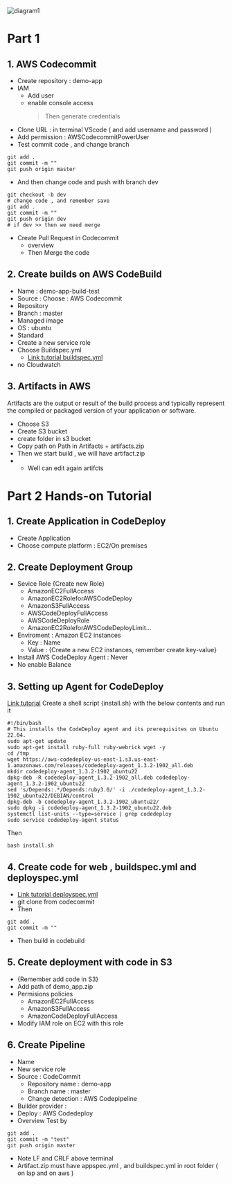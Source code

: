 ![diagram1](https://github.com/HoangGuruu/DevOps-Hands-On-1-AWS-CodePipeline-Commit-Build-Deploy-CI-CD-WebApp/assets/111829092/742f98c0-d564-481f-9a95-72d961292fa6)
# Part 1
## 1. AWS Codecommit 
- Create repository : demo-app 
- IAM
  + Add user
  + enable console access
    > Then generate credentials
- Clone URL : in terminal VScode ( and add username and password )
- Add permission : AWSCodecommitPowerUser
- Test commit code , and change branch
```
git add .
git commit -m ""
git push origin master
```
- And then change code and push with branch dev
```
git checkout -b dev
# change code , and remember save
git add .
git commit -m ""
git push origin dev
# if dev >> then we need merge
```
- Create Pull Request in Codecommit
  + overview
  + Then Merge the code

## 2. Create builds on AWS CodeBuild
- Name : demo-app-build-test
- Source : Choose : AWS Codecommit
- Repository
- Branch : master
- Managed image
- OS : ubuntu
- Standard
- Create a new service role
- Choose Buildspec.yml
  + [Link tutorial buildspec.yml](https://docs.aws.amazon.com/codebuild/latest/userguide/getting-started-cli-create-build-spec.html)
- no Cloudwatch

## 3. Artifacts in AWS 
Artifacts are the output or result of the build process and typically represent the compiled or packaged version of your application or software.
- Choose S3
- Create S3 bucket
- create folder in s3 bucket
- Copy path on Path in Artifacts + artifacts.zip
- Then we start build , we will have artifact.zip
- + Well can edit again artifcts
    
# Part 2 Hands-on Tutorial
## 1. Create Application in CodeDeploy
- Create Application
- Choose compute platform : EC2/On premises

## 2. Create Deployment Group
- Sevice Role {Create new Role}
  + AmazonEC2FullAccess
  + AmazonEC2RoleforAWSCodeDeploy
  + AmazonS3FullAccess
  + AWSCodeDeployFullAccess
  + AWSCodeDeployRole
  + AmazonEC2RoleforAWSCodeDeployLimit...
- Enviroment : Amazon EC2 instances
  + Key   : Name
  + Value : {Create a new EC2 instances, remember create key-value} 
- Install AWS CodeDeploy Agent : Never
- No enable Balance
## 3. Setting up Agent for CodeDeploy
[Link tutorial](https://docs.aws.amazon.com/codedeploy/latest/userguide/codedeploy-agent-operations-install-ubuntu.html)
Create a shell script {install.sh} with the below contents and run it
```
#!/bin/bash 
# This installs the CodeDeploy agent and its prerequisites on Ubuntu 22.04.  
sudo apt-get update 
sudo apt-get install ruby-full ruby-webrick wget -y 
cd /tmp 
wget https://aws-codedeploy-us-east-1.s3.us-east-1.amazonaws.com/releases/codedeploy-agent_1.3.2-1902_all.deb 
mkdir codedeploy-agent_1.3.2-1902_ubuntu22 
dpkg-deb -R codedeploy-agent_1.3.2-1902_all.deb codedeploy-agent_1.3.2-1902_ubuntu22 
sed 's/Depends:.*/Depends:ruby3.0/' -i ./codedeploy-agent_1.3.2-1902_ubuntu22/DEBIAN/control 
dpkg-deb -b codedeploy-agent_1.3.2-1902_ubuntu22/ 
sudo dpkg -i codedeploy-agent_1.3.2-1902_ubuntu22.deb 
systemctl list-units --type=service | grep codedeploy 
sudo service codedeploy-agent status
```
Then
```
bash install.sh
```
## 4. Create code for web , buildspec.yml and deployspec.yml
- [Link tutorial deployspec.yml](https://docs.aws.amazon.com/codedeploy/latest/userguide/tutorials-wordpress-configure-content.html)
- git clone from codecommit
- Then
```
git add .
git commit -m ""
```
- Then build in codebuild

## 5. Create deployment with code in S3
- {Remember add code in S3}
- Add path of demo_app.zip
- Permisions policies
  + AmazonEC2FullAccess
  + AmazonS3FullAccess
  + AmazonCodeDeployFullAccess
- Modify IAM role on EC2 with this role

## 6. Create Pipeline
- Name
- New service role
- Source : CodeCommit
  + Repository name : demo-app
  + Branch name : master
  + Change detection : AWS Codepipeline
- Builder provider :
- Deploy : AWS Codedeploy
- Overview
Test by
```
git add .
git commit -m "test"
git push origin master
```
* Note LF and CRLF above terminal
* Artifact.zip must have appspec.yml , and buildspec.yml in root folder ( on lap and on aws )
